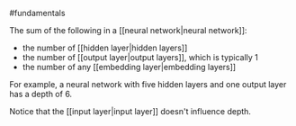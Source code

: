 #fundamentals

The sum of the following in a [[neural network|neural network]]:

<ul>
<li>the number of [[hidden layer|hidden layers]]</li>
<li>the number of [[output layer|output layers]], which is typically 1</li>
<li>the number of any [[embedding layer|embedding layers]]</li>
</ul>

For example, a neural network with five hidden layers and one output layer
has a depth of 6.

Notice that the [[input layer|input layer]] doesn&#39;t
influence depth.

